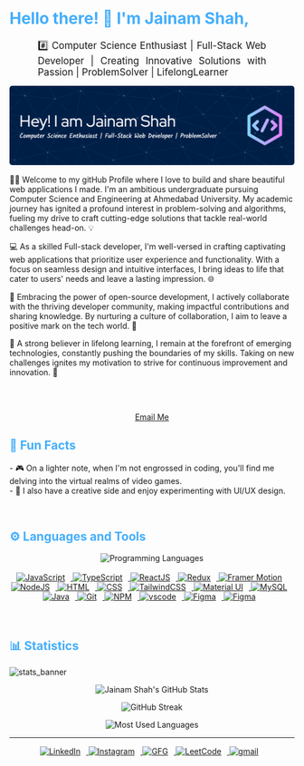 <h1 style="color: #44AEFB;">Hello there! 👋 I'm Jainam Shah,</h1>

<p align:"center" style="text-align: justify; margin: 0 50px; font-size: 17px;" >
#️⃣ Computer Science Enthusiast | Full-Stack Web Developer | Creating Innovative Solutions with Passion  | ProblemSolver | LifelongLearner
    
![github_cover_banner](./github-header.png)

👨‍🎓 Welcome to my gitHub Profile where I love to build and share beautiful web applications I made. I'm an ambitious undergraduate pursuing Computer Science and Engineering at Ahmedabad University. My academic journey has ignited a profound interest in problem-solving and algorithms, fueling my drive to craft cutting-edge solutions that tackle real-world challenges head-on. 💡

💻 As a skilled Full-stack developer, I'm well-versed in crafting captivating web applications that prioritize user experience and functionality. With a focus on seamless design and intuitive interfaces, I bring ideas to life that cater to users' needs and leave a lasting impression. 🌐

🌱 Embracing the power of open-source development, I actively collaborate with the thriving developer community, making impactful contributions and sharing knowledge. By nurturing a culture of collaboration, I aim to leave a positive mark on the tech world. 🤝

🚀 A strong believer in lifelong learning, I remain at the forefront of emerging technologies, constantly pushing the boundaries of my skills. Taking on new challenges ignites my motivation to strive for continuous improvement and innovation. 🚀

<br>
<br>
<div align="center">

[Email Me](mailto:shahjainam.283@gmail.com)
</div>

<h2 style="color: #44AEFB">🎉 Fun Facts</h2>
- 🎮 On a lighter note, when I'm not engrossed in coding, you'll find me delving into the virtual realms of video games.
<br>
- 🎨 I also have a creative side and enjoy experimenting with UI/UX design.
</p>    
<br>
<!-- Languages and Tools -->

<h2 style="color: #44AEFB">⚙️ Languages and Tools</h2>
<div align="center" style="display:block;">
    <img width="100px" alt="Programming Languages" src="https://user-images.githubusercontent.com/78341798/194531121-47b0119a-ce00-439d-b586-125f86acb098.png"/> 
</div>
<br>   
<!-- Icons Resources -->
<!-- https://devicon.dev/ -->
<!-- https://cdn.jsdelivr.net/npm/simple-icons@v3/icons/ -->
<div align="center">
  <a href="https://developer.mozilla.org/en-US/docs/Web/JavaScript" target="_blank" rel="noreferrer">
      <img  alt="JavaScript" height="50px" style="padding-right:10px;" src="https://cdn.jsdelivr.net/gh/devicons/devicon/icons/javascript/javascript-plain.svg"/>
  </a>
  <a href="https://www.typescriptlang.org/" target="_blank" rel="noreferrer">
      <img  alt="TypeScript" height="50px" style="padding-right:10px; ;" src="https://cdn.jsdelivr.net/gh/devicons/devicon/icons/typescript/typescript-plain.svg"/>
  </a>
  <a href="https://reactjs.org/" target="_blank" rel="noreferrer">
      <img alt="ReactJS" height="50px" style="padding-right:10px;" src="https://cdn.jsdelivr.net/gh/devicons/devicon/icons/react/react-original.svg" />
  </a>
  <a href="https://redux-toolkit.js.org/" target="_blank" rel="noreferror">
      <img alt="Redux" height="50px" style="padding-right:10px;" src="https://d33wubrfki0l68.cloudfront.net/0834d0215db51e91525a25acf97433051f280f2f/c30f5/img/redux.svg" />
  </a>
<a href="https://www.framer.com/?utm_source=google&utm_medium=adwords&utm_campaign=TW-WW-All-GS-UA-Traffic-20190326-Brand.Bmm_WW-All-GS-KEY-x-1399-Brand.Bmm-Framer&gad=1&gclid=CjwKCAjwzo2mBhAUEiwAf7wjkma7uRAV4kxqXO_AvJpxvKGauglXDtPKT6OmLhtQfvq1-VNf7onErxoC2RcQAvD_BwE" target="_blank" rel="noreferror">
      <img alt="Framer Motion" height="50px" style="padding-right:10px;" src="https://cdn.worldvectorlogo.com/logos/framer-motion.svg" />
  </a>
  <a href="https://nodejs.org/en/" target="_blank" rel="noreferrer">
      <img  alt="NodeJS" height="50px" style="padding-right:10px;" src="https://cdn.jsdelivr.net/gh/devicons/devicon/icons/nodejs/nodejs-original.svg"/>
  </a>
  <a href="https://developer.mozilla.org/en-US/docs/Web/HTML" target="_blank" rel="noreferrer">
      <img  alt="HTML" height="50px" style="padding-right:10px;" src="https://cdn.jsdelivr.net/gh/devicons/devicon/icons/html5/html5-original.svg"/>
  </a>
  <a href="https://developer.mozilla.org/en-US/docs/Web/CSS" target="_blank" rel="noreferrer">
      <img  alt="CSS" height="50px" style="padding-right:10px;" src="https://cdn.jsdelivr.net/gh/devicons/devicon/icons/css3/css3-original.svg"/>
  </a>
    <a href="https://tailwindcss.com/" target="_blank" rel="noreferrer">
      <img  alt="TailwindCSS" height="50px" style="padding-right:10px;" src="https://nodesk.co/remote-companies/assets/logos/_huabbcf2b2f3a799498faa0f95e84e7c2b_4714_c672ad82b093f59ec649ac349fabf35c.jpg"/>
  </a>
    <a href="https://mui.com/" target="_blank" rel="noreferrer">
      <img  alt="Material UI" height="50px" style="padding-right:10px;" src="https://img.icons8.com/?size=512&id=gFw7X5Tbl3ss&format=png"/>
  </a>
    <a href="https://www.mysql.com/" target="_blank" rel="noreferrer">
      <img  alt="MySQL" height="50px" style="padding-right:10px;" src="https://www.vectorlogo.zone/logos/mysql/mysql-ar21.svg"/>
  </a>
  <a href="https://www.java.com/en/" target="_blank" rel="noreferrer">
      <img  alt="Java" height="50px" style="padding-right:10px;" src="https://cdn.jsdelivr.net/gh/devicons/devicon/icons/java/java-original.svg"/>
  </a>    
  <a href="https://git-scm.com/" target="_blank" rel="noreferrer">
      <img  alt="Git" height="50px" style="padding-right:10px;" src="https://cdn.jsdelivr.net/gh/devicons/devicon/icons/git/git-original.svg"/>
  </a>
  <a href="https://www.npmjs.com/" target="_blank" rel="noreferrer">
      <img  alt="NPM" height="50px" style="padding-right:10px;" src="https://cdn.jsdelivr.net/gh/devicons/devicon/icons/npm/npm-original-wordmark.svg"/>
  </a>
  <a href="https://code.visualstudio.com/" target="_blank" rel="noreferrer">
      <img  alt="vscode" height="50px" style="padding-right:10px;"src="https://cdn.jsdelivr.net/gh/devicons/devicon/icons/vscode/vscode-original.svg"/>
  </a>
<a href="https://www.adobe.com/" target="_blank" rel="noreferrer">
      <img  alt="Figma" height="50px" style="padding-right:10px;" src="https://uxwing.com/wp-content/themes/uxwing/download/brands-and-social-media/adobe-xd-icon.png"/> 
  </a>
  <a href="https://www.figma.com/" target="_blank" rel="noreferrer">
      <img  alt="Figma" height="50px" style="padding-right:10px;" src="https://cdn.jsdelivr.net/gh/devicons/devicon/icons/figma/figma-original.svg"/> 
  </a>
</div>
<br>
<br>

<!-- Statistics -->

<h2 style="color: #44AEFB">📊 Statistics</h2>

![stats_banner](https://user-images.githubusercontent.com/78341798/194534778-d662496c-ae00-4e8d-ae9b-b90912054e7f.gif)

<!-- Begin Stats Cards -->
<!-- Resources:  -->
<!-- Github & Languages Stats: https://github.com/anuraghazra/github-readme-stats --> 
<!-- Streak Stats: https://github.com/denvercoder1/github-readme-streak-stats -->
<!-- Change the value after ?username= to your GitHub username. -->
<div class="stats" align="center">

![Jainam Shah's GitHub Stats](https://github-readme-stats.vercel.app/api?username=JainamShah28&hide=stars&count_private=true&show_icons=true&theme=algolia&border_radius=20)

![GitHub Streak](https://streak-stats.demolab.com?user=JainamShah28&count_private=true&theme=algolia&border_radius=20)

<!-- ![Most Used Languages](https://github-readme-stats.vercel.app/api/top-langs/?username=KhaledBadranDev&show_icons=true&theme=algolia&border_radius=20) -->
    
<!-- compact programming languages layout -->
![Most Used Languages](https://github-readme-stats.vercel.app/api/top-langs/?username=JainamShah28&layout=compact&show_icons=true&theme=algolia&border_radius=20)
</div>
<!--  End Stats Cards -->

---
<!-- Begin Footer -->
<!-- Icons Resources -->
<!-- https://devicon.dev/ -->
<div class="footer" align="center" style="margin:15px;">
    <a href="https://www.linkedin.com/in/jainam-shah-61250020b" target="_blank">
        <img  style="margin:0 10px 10px 0;" src="https://img.icons8.com/?size=512&id=13930&format=png" alt="LinkedIn" width="40px"/>
    </a>
    <a href="https://www.instagram.com/jainam_shah_28/" target="_blank">
        <img style="margin:0 10px 10px 0;" src="https://img.icons8.com/?size=512&id=32323&format=png" alt="Instagram" width="40px"/>
    </a>
    <a href="https://auth.geeksforgeeks.org/user/thecoder21/" target="_blank">
        <img style="margin:0 10px 10px 0;" src="https://img.icons8.com/?size=512&id=AbQBhN9v62Ob&format=png" alt="GFG" width="40px"/>
    </a>
     <a href="https://leetcode.com/jainam_shah_28/" target="_blank">
        <img style="margin:0 10px 10px 0;" src="https://img.icons8.com/?size=512&id=wDGo581Ea5Nf&format=png" alt="LeetCode" width="30px"/>
    </a>
    <a href="mailto:shahjainam.283@gmail.com" target="_blank">
        <img style="margin:0 10px 10px 0;" src="https://img.icons8.com/?size=512&id=qyRpAggnV0zH&format=png" alt="gmail" width="40px"/>
    </a>
</div>
